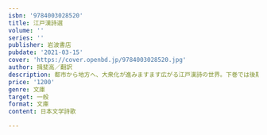 ```yaml
---
isbn: '9784003028520'
title: 江戸漢詩選
volume: ''
series: ''
publisher: 岩波書店
pubdate: '2021-03-15'
cover: 'https://cover.openbd.jp/9784003028520.jpg'
author: 揖斐高／翻訳
description: 都市から地方へ、大衆化が進みますます広がる江戸漢詩の世界。下巻では後期以降の百六十首を編む。(全二冊)
price: '1200'
genre: 文庫
target: 一般
format: 文庫
content: 日本文学詩歌

---
```

